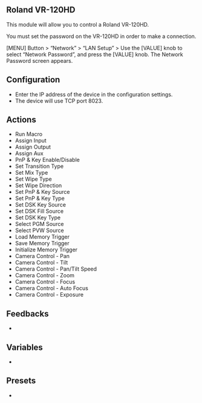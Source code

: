## Roland VR-120HD

This module will allow you to control a Roland VR-120HD.

You must set the password on the VR-120HD in order to make a connection.

[MENU] Button > “Network” > “LAN Setup” > Use the [VALUE] knob to select “Network Password”, and press the [VALUE] knob. The Network Password screen appears.

## Configuration

- Enter the IP address of the device in the configuration settings.
- The device will use TCP port 8023.

## Actions

- Run Macro
- Assign Input
- Assign Output
- Assign Aux
- PnP & Key Enable/Disable
- Set Transition Type
- Set Mix Type
- Set Wipe Type
- Set Wipe Direction
- Set PnP & Key Source
- Set PnP & Key Type
- Set DSK Key Source
- Set DSK Fill Source
- Set DSK Key Type
- Select PGM Source
- Select PVW Source
- Load Memory Trigger
- Save Memory Trigger
- Initialize Memory Trigger
- Camera Control - Pan
- Camera Control - Tilt
- Camera Control - Pan/Tilt Speed
- Camera Control - Zoom
- Camera Control - Focus
- Camera Control - Auto Focus
- Camera Control - Exposure

## Feedbacks

-

## Variables

-

## Presets

-
